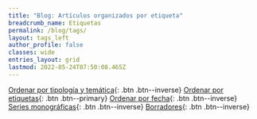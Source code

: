 ```yaml
---
title: "Blog: Artículos organizados por etiqueta"
breadcrumb_name: Etiquetas
permalink: /blog/tags/
layout: tags_left
author_profile: false
classes: wide
entries_layout: grid
lastmod: 2022-05-24T07:50:08.465Z
---
```


[Ordenar por tipología y temática](/blog){: .btn .btn--inverse} 
[Ordenar por etiquetas](/blog/tags){: .btn .btn--primary} 
[Ordenar por fecha](/blog/fecha){: .btn .btn--inverse}
[Series monográficas](/blog/series){: .btn .btn--inverse}
[Borradores](/blog/borradores){: .btn .btn--inverse}
